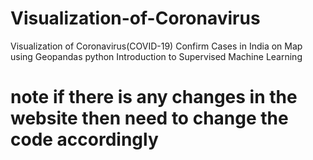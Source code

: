 # Visualization-of-Coronavirus
Visualization of Coronavirus(COVID-19) Confirm Cases in India on Map using  Geopandas python Introduction to Supervised Machine Learning
# note if there is any changes in the website then need to change the code accordingly 
